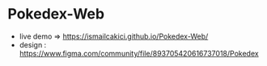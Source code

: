 # Pokedex-Web

- live demo => https://ismailcakici.github.io/Pokedex-Web/
- design : https://www.figma.com/community/file/893705420616737018/Pokedex
